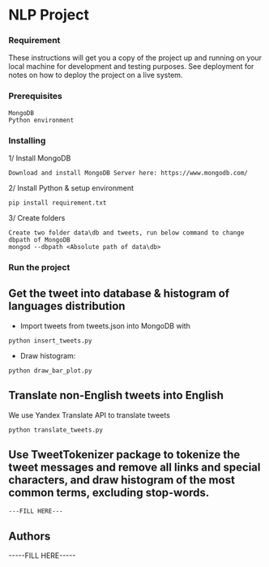 # NLP Project
### Requirement

These instructions will get you a copy of the project up and running on your local machine for development and testing purposes. See deployment for notes on how to deploy the project on a live system.

### Prerequisites

```
MongoDB
Python environment
```

### Installing
1/ Install MongoDB
```
Download and install MongoDB Server here: https://www.mongodb.com/
```
2/ Install Python & setup environment
```
pip install requirement.txt
```
3/ Create folders
```
Create two folder data\db and tweets, run below command to change dbpath of MongoDB
mongod --dbpath <Absolute path of data\db>
```

### Run the project
## Get the tweet into database & histogram of languages distribution
* Import tweets from tweets.json into MongoDB with 
```
python insert_tweets.py
```
* Draw histogram:
```
python draw_bar_plot.py
```
## Translate non-English tweets into English

We use Yandex Translate API to translate tweets

```
python translate_tweets.py
```

## Use TweetTokenizer package to tokenize the tweet messages and remove all links and special characters, and draw histogram of the most common terms, excluding stop-words. 

```
---FILL HERE---
```

## Authors

-----FILL HERE-----

